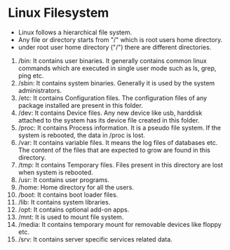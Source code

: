# Linux Filesystem
* Linux follows a hierarchical file system.
* Any file or directory starts from "/" which is root users home directory.
* under root user home directory ("/") there are different directories.
1. /bin: It contains user binaries. It generally contains common linux commands which are executed in single user mode such as ls, grep, ping etc.
2. /sbin: It contains system binaries. Generally it is used by the system administrators.
3. /etc: It contains Configuration files. The configuration files of any package installed are present in this folder.
4. /dev: It contains Device files. Any new device like usb, harddisk attached to the system has its device file created in this folder.
5. /proc: It contains Process information. It is a pseudo file system. If the system is rebooted, the data in /proc is lost.
6. /var: It contains variable files. It means the log files of databases etc. The content of the files that are expected to grow are found in this directory.
7. /tmp: It contains Temporary files. Files present in this directory are lost when system is rebooted.
8. /usr: It contains user programs.
9. /home: Home directory for all the users.
10. /boot: It contains boot loader files.
11. /lib: It contains system libraries.
12. /opt: It contains optional add-on apps.
13. /mnt: It is used to mount file system.
14. /media: It contains temporary mount for removable devices like floppy etc.
15. /srv: It contains server specific services related data.

